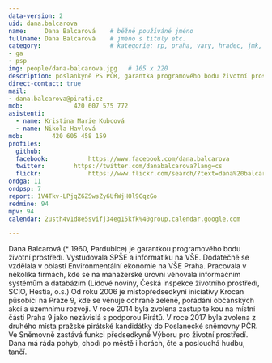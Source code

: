 ```yaml
---
data-version: 2
uid: dana.balcarova
name:     Dana Balcarová  	# běžně používáné jméno
fullname: Dana Balcarová  	# jméno s tituly etc.
category:                 	# kategorie: rp, praha, vary, hradec, jmk, senat
- ga
- psp
img: people/dana-balcarova.jpg   # 165 x 220
description: poslankyně PS PČR, garantka programového bodu životní prostředí pro volby do Poslanecké sněmovny 2017             	# kratký popis, max 160 znaků
direct-contact: true
mail:
- dana.balcarova@pirati.cz
mob:			  420 607 575 772
asistenti:
  - name: Kristina Marie Kubcová
  - name: Nikola Havlová
mob:        420 605 458 159
profiles:
  github:                 
  facebook: 		  https://www.facebook.com/dana.balcarova
  twitter: 		  https://twitter.com/danabalcarova?lang=cs
  flickr:     		  https://www.flickr.com/search/?text=dana%20balcarov%C3%A1
ordga: 11
ordpsp: 7
report: 1V4Tkv-LPjqZ6ZSwsZy6UfWjHOl9CqzGo
redmine: 94
mpv: 94
calendar: 2usth4v1d8e5svifj34eg15kfk%40group.calendar.google.com

---
```


Dana Balcarová (* 1960, Pardubice) je garantkou programového bodu životní prostředí. Vystudovala SPŠE a informatiku na VŠE. Dodatečně se vzdělala v oblasti Environmentální ekonomie na VŠE Praha.‭ Pracovala v několika firmách,‭ ‬kde se na manažerské úrovni věnovala informačním systémům a databázím‭ (‬Lidové noviny,‭ ‬Česká inspekce životního prostředí,‭ ‬SCIO,‭ ‬Hestia,‭ ‬o.s.‭‭)‬‭ Od roku‭ ‬2006‭ ‬je místopředsedkyní iniciativy Krocan působící na Praze‭ ‬9, kde se věnuje ochraně zeleně, ‬pořádání občanských akcí a územnímu rozvoji.‭ V roce 2014 byla zvolena zastupitelkou na místní části Praha 9 jako nezávislá s podporou Pirátů. 
V roce 2017 byla zvolena z druhého místa pražské pirátské kandidátky do Poslanecké sněmovny PČR. Ve Sněmovně zastává funkci předsedkyně Výboru pro životní prostředí.
Dana má ráda pohyb,‭ ‬chodí po městě i horách,‭ ‬čte a poslouchá hudbu,‭ ‬tančí.‭ ‬
